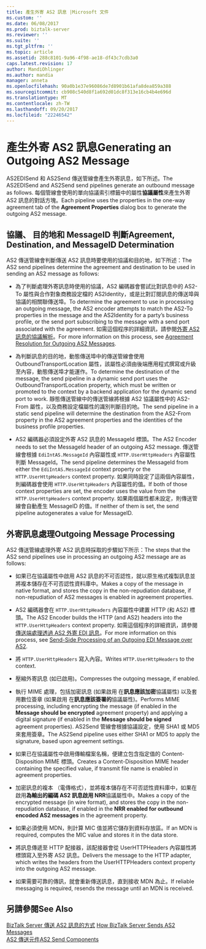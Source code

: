 ```yaml
---
title: 產生外寄 AS2 訊息 |Microsoft 文件
ms.custom: ''
ms.date: 06/08/2017
ms.prod: biztalk-server
ms.reviewer: ''
ms.suite: ''
ms.tgt_pltfrm: ''
ms.topic: article
ms.assetid: 288c8101-9a96-4f98-ae18-df43c7cdb3a0
caps.latest.revision: 17
author: MandiOhlinger
ms.author: mandia
manager: anneta
ms.openlocfilehash: 90a0b1e37e96086de7d8901b61afa8dea859a388
ms.sourcegitcommit: cb908c540d8f1a692d01dc8f313e16cb4b4e696d
ms.translationtype: MT
ms.contentlocale: zh-TW
ms.lasthandoff: 09/20/2017
ms.locfileid: "22246542"
---
```

# <a name="generating-an-outgoing-as2-message"></a><span data-ttu-id="133cb-102">產生外寄 AS2 訊息</span><span class="sxs-lookup"><span data-stu-id="133cb-102">Generating an Outgoing AS2 Message</span></span>
<span data-ttu-id="133cb-103">AS2EDISend 和 AS2Send 傳送管線會產生外寄訊息，如下所述。</span><span class="sxs-lookup"><span data-stu-id="133cb-103">The AS2EDISend and AS2Send send pipelines generate an outbound message as follows.</span></span> <span data-ttu-id="133cb-104">每個管線會使用的單向協議索引標籤中的屬性**協議屬性**來產生外寄 AS2 訊息的對話方塊。</span><span class="sxs-lookup"><span data-stu-id="133cb-104">Each pipeline uses the properties in the one-way agreement tab of the **Agreement Properties** dialog box to generate the outgoing AS2 message.</span></span>  
  
## <a name="agreement-destination-and-messageid-determination"></a><span data-ttu-id="133cb-105">協議、 目的地和 MessageID 判斷</span><span class="sxs-lookup"><span data-stu-id="133cb-105">Agreement, Destination, and MessageID Determination</span></span>  
 <span data-ttu-id="133cb-106">AS2 傳送管線會判斷傳送 AS2 訊息時要使用的協議和目的地，如下所述：</span><span class="sxs-lookup"><span data-stu-id="133cb-106">The AS2 send pipelines determine the agreement and destination to be used in sending an AS2 message as follows:</span></span>  
  
-   <span data-ttu-id="133cb-107">為了判斷處理外寄訊息時使用的協議，AS2 編碼器會嘗試比對訊息中的 AS2-To 屬性與合作對象商務設定檔的 AS2Identity，或是比對訂閱訊息的傳送埠與協議的相關聯傳送埠。</span><span class="sxs-lookup"><span data-stu-id="133cb-107">To determine the agreement to use in processing an outgoing message, the AS2 encoder attempts to match the AS2-To properties in the message and the AS2Identity for a party’s business profile, or the send port subscribing to the message with a send port associated with the agreement.</span></span> <span data-ttu-id="133cb-108">如需這個程序的詳細資訊，請參閱[外寄 AS2 訊息的協議解析](../core/agreement-resolution-for-outgoing-as2-messages.md)。</span><span class="sxs-lookup"><span data-stu-id="133cb-108">For more information on this process, see [Agreement Resolution for Outgoing AS2 Messages](../core/agreement-resolution-for-outgoing-as2-messages.md).</span></span>  
  
-   <span data-ttu-id="133cb-109">為判斷訊息的目的地，動態傳送埠中的傳送管線會使用 OutboundTransportLocation 屬性，該屬性必須由後端應用程式撰寫或升級至內容，動態傳送埠才能運作。</span><span class="sxs-lookup"><span data-stu-id="133cb-109">To determine the destination of the message, the send pipeline in a dynamic send port uses the OutboundTransportLocation property, which must be written or promoted to the context by a backend application for the dynamic send port to work.</span></span> <span data-ttu-id="133cb-110">靜態傳送管線中的傳送管線將根據 AS2 協議屬性中的 AS2-From 屬性，以及商務設定檔屬性的識別判斷目的地。</span><span class="sxs-lookup"><span data-stu-id="133cb-110">The send pipeline in a static send pipeline will determine the destination from the AS2-From property in the AS2 agreement properties and the identities of the business profile properties.</span></span>  
  
-   <span data-ttu-id="133cb-111">AS2 編碼器必須設定外寄 AS2 訊息的 MessageId 標頭。</span><span class="sxs-lookup"><span data-stu-id="133cb-111">The AS2 Encoder needs to set the MessageId header of an outgoing AS2 message.</span></span> <span data-ttu-id="133cb-112">傳送管線會根據 `EdiIntAS.MessageId` 內容屬性或 `HTTP.UserHttpHeaders` 內容屬性判斷 MessageId。</span><span class="sxs-lookup"><span data-stu-id="133cb-112">The send pipeline determines the MessageId from either the `EdiIntAS.MessageId` context property or the `HTTP.UserHttpHeaders` context property.</span></span> <span data-ttu-id="133cb-113">如果同時設定了這兩個內容屬性，則編碼器會使用 `HTTP.UserHttpHeaders` 內容屬性的值。</span><span class="sxs-lookup"><span data-stu-id="133cb-113">If both of those context properties are set, the encoder uses the value from the `HTTP.UserHttpHeaders` context property.</span></span> <span data-ttu-id="133cb-114">如果兩個屬性都未設定，則傳送管線會自動產生 MessageID 的值。</span><span class="sxs-lookup"><span data-stu-id="133cb-114">If neither of them is set, the send pipeline autogenerates a value for MessageID.</span></span>  
  
## <a name="outgoing-message-processing"></a><span data-ttu-id="133cb-115">外寄訊息處理</span><span class="sxs-lookup"><span data-stu-id="133cb-115">Outgoing Message Processing</span></span>  
 <span data-ttu-id="133cb-116">AS2 傳送管線處理外寄 AS2 訊息時採取的步驟如下所示：</span><span class="sxs-lookup"><span data-stu-id="133cb-116">The steps that the AS2 send pipelines use in processing an outgoing AS2 message are as follows:</span></span>  
  
-   <span data-ttu-id="133cb-117">如果已在協議屬性中啟用 AS2 訊息的不可否認性，就以原生格式複製訊息並將複本儲存在不可否認性資料庫中。</span><span class="sxs-lookup"><span data-stu-id="133cb-117">Makes a copy of the message in native format, and stores the copy in the non-repudiation database, if non-repudiation of AS2 messages is enabled in agreement properties.</span></span>  
  
-   <span data-ttu-id="133cb-118">AS2 編碼器會在 `HTTP.UserHttpHeaders` 內容屬性中建置 HTTP (和 AS2) 標頭。</span><span class="sxs-lookup"><span data-stu-id="133cb-118">The AS2 Encoder builds the HTTP (and AS2) headers into the `HTTP.UserHttpHeaders` context property.</span></span> <span data-ttu-id="133cb-119">如需這個程序的詳細資訊，請參閱[傳送端處理透過 AS2 外寄 EDI 訊息](../core/send-side-processing-of-an-outgoing-edi-message-over-as2.md)。</span><span class="sxs-lookup"><span data-stu-id="133cb-119">For more information on this process, see [Send-Side Processing of an Outgoing EDI Message over AS2](../core/send-side-processing-of-an-outgoing-edi-message-over-as2.md).</span></span>  
  
-   <span data-ttu-id="133cb-120">將 `HTTP.UserHttpHeaders` 寫入內容。</span><span class="sxs-lookup"><span data-stu-id="133cb-120">Writes `HTTP.UserHttpHeaders` to the context.</span></span>  
  
-   <span data-ttu-id="133cb-121">壓縮外寄訊息 (如已啟用)。</span><span class="sxs-lookup"><span data-stu-id="133cb-121">Compresses the outgoing message, if enabled.</span></span>  
  
-   <span data-ttu-id="133cb-122">執行 MIME 處理，包括加密訊息 (如果啟用 在**訊息應該加密**協議屬性) 以及套用數位簽章 (如果啟用 在**訊息應該簽署的**協議屬性)。</span><span class="sxs-lookup"><span data-stu-id="133cb-122">Performs MIME processing, including encrypting the message (if enabled in the **Message should be encrypted** agreement property) and applying a digital signature (if enabled in the **Message should be signed** agreement properties).</span></span> <span data-ttu-id="133cb-123">AS2Send 管線會根據協議設定，使用 SHA1 或 MD5 來套用簽章。</span><span class="sxs-lookup"><span data-stu-id="133cb-123">The AS2Send pipeline uses either SHA1 or MD5 to apply the signature, based upon agreement settings.</span></span>  
  
-   <span data-ttu-id="133cb-124">如果已在協議屬性中啟用傳輸檔案名稱，便建立包含指定值的 Content-Disposition MIME 標頭。</span><span class="sxs-lookup"><span data-stu-id="133cb-124">Creates a Content-Disposition MIME header containing the specified value, if transmit file name is enabled in agreement properties.</span></span>  
  
-   <span data-ttu-id="133cb-125">加密訊息的複本 （電傳格式），並將複本儲存在不可否認性資料庫中，如果在啟用**為輸出的編碼 AS2 訊息啟用 NRR**協議屬性中。</span><span class="sxs-lookup"><span data-stu-id="133cb-125">Makes a copy of the encrypted message (in wire format), and stores the copy in the non-repudiation database, if enabled in the **NRR enabled for outbound encoded AS2 messages** in the agreement property.</span></span>  
  
-   <span data-ttu-id="133cb-126">如果必須使用 MDN，則計算 MIC 值並將它儲存到資料存放區。</span><span class="sxs-lookup"><span data-stu-id="133cb-126">If an MDN is required, computes the MIC value and stores it in the data store.</span></span>  
  
-   <span data-ttu-id="133cb-127">將訊息傳遞至 HTTP 配接器，該配接器會從 UserHTTPHeaders 內容屬性將標頭寫入至外寄 AS2 訊息。</span><span class="sxs-lookup"><span data-stu-id="133cb-127">Delivers the message to the HTTP adapter, which writes the headers from the UserHTTPHeaders context property into the outgoing AS2 message.</span></span>  
  
-   <span data-ttu-id="133cb-128">如果需要可靠的傳訊，就會重新傳送訊息，直到接收 MDN 為止。</span><span class="sxs-lookup"><span data-stu-id="133cb-128">If reliable messaging is required, resends the message until an MDN is received.</span></span>  
  
## <a name="see-also"></a><span data-ttu-id="133cb-129">另請參閱</span><span class="sxs-lookup"><span data-stu-id="133cb-129">See Also</span></span>  
 <span data-ttu-id="133cb-130">[BizTalk Server 傳送 AS2 訊息的方式](../core/how-biztalk-server-sends-as2-messages.md) </span><span class="sxs-lookup"><span data-stu-id="133cb-130">[How BizTalk Server Sends AS2 Messages](../core/how-biztalk-server-sends-as2-messages.md) </span></span>  
 [<span data-ttu-id="133cb-131">AS2 傳送元件</span><span class="sxs-lookup"><span data-stu-id="133cb-131">AS2 Send Components</span></span>](../core/as2-send-components.md)